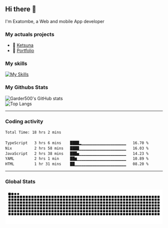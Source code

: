 ## Hi there 👋

I'm Exatombe, a Web and mobile App developer

### My actuals projects 
- 🔭 [Ketsuna](https://ketsuna.com)
- 🌱 [Portfolio](https://jeremysoler.com)

### My skills

[![My Skills](https://skillicons.dev/icons?i=js,ts,html,bots,css,dotnet,rust,go,firebase,php,nodejs,nextjs,mysql,postgres,prisma,mongodb,vue,react,nuxtjs&perline=5)](https://skillicons.dev)

### My Githubs Stats

<!--- ![Garder 500 stats](https://github-readme-stats.vercel.app/api?username=garder500&show_icons=true&theme=Gradient) -->
![Garder500's GitHub stats](https://github-readme-stats.vercel.app/api?username=garder500&show_icons=true&theme=material-palenight&include_all_commits=true&custom_title=My%20Github%20Stats)
<br/>
![Top Langs](https://github-readme-stats.vercel.app/api/top-langs/?username=garder500&theme=material-palenight&layout=compact)

---
### Coding activity

<!--START_SECTION:waka-->

```txt
Total Time: 18 hrs 2 mins

TypeScript   3 hrs 6 mins    ████▂▁▁▁▁▁▁▁▁▁▁▁▁▁▁▁▁▁▁▁▁   16.70 %
Nix          2 hrs 58 mins   ████▁▁▁▁▁▁▁▁▁▁▁▁▁▁▁▁▁▁▁▁▁   16.03 %
JavaScript   2 hrs 38 mins   ███▅▁▁▁▁▁▁▁▁▁▁▁▁▁▁▁▁▁▁▁▁▁   14.23 %
YAML         2 hrs 1 min     ██▆▁▁▁▁▁▁▁▁▁▁▁▁▁▁▁▁▁▁▁▁▁▁   10.89 %
HTML         1 hr 31 mins    ██▁▁▁▁▁▁▁▁▁▁▁▁▁▁▁▁▁▁▁▁▁▁▁   08.20 %
```

<!--END_SECTION:waka-->

---

### Global Stats 

![Snake.svg](https://github.com/garder500/garder500/blob/output/github-contribution-grid-snake.svg)
